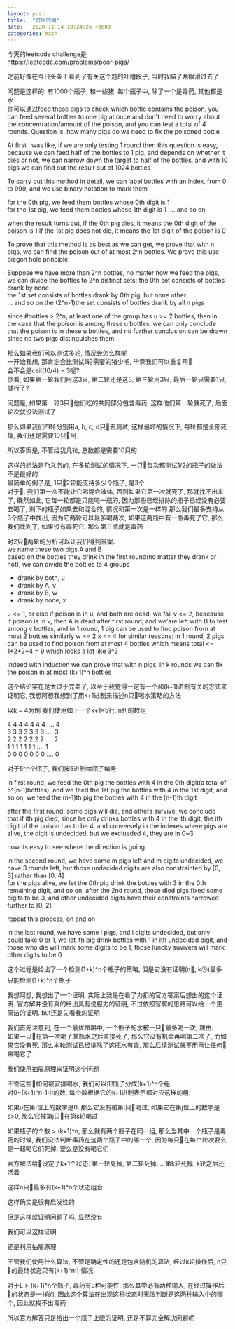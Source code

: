 ```yaml
---
layout: post
title:  "可怜的猪"
date:   2020-11-14 18:24:26 +0800
categories: math
---
```


今天的leetcode challenge是  
https://leetcode.com/problems/poor-pigs/

之前好像在今日头条上看到了有关这个题的吐槽段子, 当时我瞄了两眼滑过去了

问题是这样的: 有1000个瓶子, 和一些猪. 每个瓶子中, 除了一个是毒药, 其他都是水  
你可以通过feed these pigs to check which bottle contains the poison, you can feed several bottles to one pig at once and don't need to worry about the concentration/amount of the poison, and you can test a total of 4 rounds. Question is, how many pigs do we need to fix the poisoned bottle

At first I was like, if we are only testing 1 round then this question is easy, because we can feed half of the bottles to 1 pig, and depends on whether it dies or not, we can narrow down the target to half of the bottles, and with 10 pigs we can find out the result out of 1024 bottles

To carry out this method in detail, we can label bottles with an index, from 0 to 999, and we use binary notation to mark them

for the 0th pig, we feed them bottles whose 0th digit is 1  
for the 1st pig, we feed them bottles whose 1th digit is 1
.... and so on

when the result turns out, if the 0th pig dies, it means the 0th digit of the poison is 1
if the 1st pig does not die, it means the 1st digit of the poison is 0


To prove that this method is as best as we can get, we prove that with n pigs, we can find the poison out of at most 2^n bottles. We prove this use piegon hole principle:

Suppose we have more than 2^n bottles, no matter how we feed the pigs, we can divide the bottles to 2^n distinct sets: 
the 0th set consists of bottles drank by none  
the 1st set consists of bottles drank by 0th pig, but none other  
... and so on
the (2^n-1)the set consists of bottles drank by all n pigs

since #bottles > 2^n, at least one of the group has u >= 2 bottles, then in the case that the poison is among these u bottles, we can only conclude that the poison is in these u bottles, and no further conclusion can be drawn since no two pigs distinguishes them


那么如果我们可以测试多轮, 情况会怎么样呢  
一开始我想, 那肯定会比测试1轮需要的猪少吧, 毕竟我们可以重复用🐷  
会不会是ceil(10/4) = 3呢?  
你看, 如果第一轮我们用这3只, 第二轮还是这3, 第三轮用3只, 最后一轮只需要1只, 就行了?

问题是, 如果第一轮3只🐷他们吃的共同部分包含毒药, 这样他们第一轮就死了, 后面轮次就没法测试了

那么如果我们四轮分别用a, b, c, d只🐷去测试, 这样最坏的情况下, 每轮都是全部死掉, 我们还是需要10只🐷阿

所以答案是, 不管给我几轮, 总数都是需要10只的

这样的想法是乃义务的, 在多轮测试的情况下, 一只🐷每次都测试1/2的瓶子的做法不是最好的  
最简单的例子是, 1只🐷2轮能支持多少个瓶子, 是3个  
对于🐷, 我们第一次不能让它喝混合液体, 否则如果它第一次就死了, 那就找不出来了, 既然如此, 它每一轮都是只能喝一瓶的, 因为那些已经排除的瓶子已经没有必要去喝了, 剩下的瓶子如果去和混合的, 情况和第一次是一样的
那么我们最多支持从3个瓶子中找出, 因为它两轮可以最多喝两次, 如果这两瓶中有一瓶毒死了它, 那么我们找到了, 如果没有毒死它, 那么第三瓶就是毒药

对2只🐷两轮的分析可以让我们得到答案:  
we name these two pigs A and B  
based on the bottles they drink in the first round(no matter they drank or not), we can divide the bottles to 4 groups  
  * drank by both, u
  * drank by A, v
  * drank by B, w
  * drank by none, x

u <= 1, or else if poison is in u, and both are dead, we fail
v <= 2, beacause if poison is in v, then A is dead after first round, and we'are left with B to test among v bottles, and in 1 round, 1 pig can be used to find poison from at most 2 bottles
similarly w <= 2
x <= 4 for similar reasons: in 1 round, 2 pigs can be used to find poison from at most 4 bottles
which means total <= 1+2+2+4 = 9 which looks a lot like 3^2

Indeed with induction we can prove that with n pigs, in k rounds we can fix the poison in at most (k+1)^n bottles 

这个结论实在是太过于完美了, 以至于我觉得一定有一个和(k+1)进制有关的方式来证明它, 我想阿想我想到了用k+1进制来描述n只🐷喝水策略的方法

以k = 4为例
我们使用如下一个k+1=5行, n列的数组

4 4 4 4 4 4 4  .... 4  
3 3 3 3 3 3 3  .... 3  
2 2 2 2 2 2 2  .... 2  
1 1 1 1 1 1 1  .... 1  
0 0 0 0 0 0 0  .... 0  

对于5^n个瓶子, 我们按5进制给瓶子编号

in first round, we feed the 0th pig the bottles with 4 in the 0th digit(a total of 5^(n-1)bottles), and we feed the 1st pig the bottles with 4 in the 1st digit, and so on, we feed the (n-1)th pig the bottles with 4 in the (n-1)th digit

after the first round, some pigs will die, and others survive, we conclude that if ith pig died, since he only drinks bottles with 4 in the ith digit, the ith digit of the poison has to be 4, and conversely in the indexes where pigs are alive, the digit is undecided, but we exclueded 4, they are in 0~3

now its easy to see where the direction is going

in the second round, we have some m pigs left and m digits undecided, we have 3 rounds left, but those undecided digits are also constrainted by [0, 3] rather than [0, 4]  
for the pigs alive, we let the 0th pig drink the bottles with 3 in the 0th remaining digit, and so on, 
after the 2nd round, those died pigs fixed some digits to be 3, and other undecided digits have their constraints narrowed further to [0, 2]

repeat this process, on and on

in the last round, we have some l pigs, and l digits undecided, but only could take 0 or 1, we let ith pig drink bottles with 1 in ith undecided digit, and those who die will mark some digits to be 1, those luncky suvivers will mark other digits to be 0

这个过程是给出了一个检测(1+k)^n个瓶子的策略, 但是它没有证明(n🐷, k🕒)最多只能检测(1+k)^n个瓶子

我想阿想, 我想出了一个证明, 实际上我是在看了力扣的官方答案后想出的这个证明. 官方解并没有真的给出具有说服力的证明, 不过依照官解的思路可以给一个更简洁的证明. but还是先看我的证明

我们首先注意到, 在一个最优策略中, 一个瓶子的水被一只🐷最多喝一次, 理由:  
如果一只🐷在第一次喝了某瓶水之后直接死了, 那么它没有机会再喝第二次了, 而如果它没有死, 那么本轮测试已经排除了这瓶水有毒, 那么后续测试就不用再让任何🐷来喝它了

我们使用抽屉原理来证明这个问题

不管这些🐷如何被安排喝水, 我们可以把瓶子分成(k+1)^n个组  
对0~(k+1)^n-1中的数, 每个数根据它的k+1进制表示都对应这样的组:

如果u在第i位上的数字是0, 那么它没有被第i只🐷喝过, 如果它在第j位上的数字是s>0, 那么它被第j只🐷在第s轮喝过

如果瓶子的个数 > (k+1)^n, 那么就有两个瓶子在同一组, 那么当其中一个瓶子是毒药的时候, 我们没法判断毒药在这两个瓶子中的哪一个, 因为每只🐷在每个轮次要么是一起喝它们死掉, 要么是没有喝它们


官方解法给🐷设定了k+1个状态: 第一轮死掉, 第二轮死掉,... 第k轮死掉, k轮之后还活着

这样n只🐷最多有(k+1)^n个状态组合

这样确实是很有启发性的

但是这样就证明问题了吗, 显然没有

我们可以这样证明

还是利用抽屉原理

不管我们使用什么算法, 不管是确定性的还是包含随机的算法, 经过k轮操作后, n只🐷的最终状态只有(k+1)^n中情况

对于L > (k+1)^n个瓶子, 毒药有L种可能性, 那么其中必有两种输入, 在经过操作后, 🐷的状态是一样的, 因此这个算法在出现这种状态时无法判断是这两种输入中的哪个, 因此就找不出毒药

所以官方解答只是给出一个瓶子上限的证明, 还是不算完全解决问题呢



